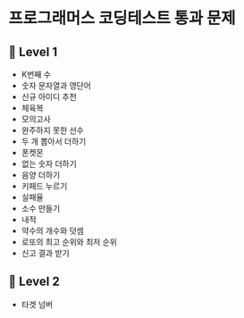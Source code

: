 # 프로그래머스 코딩테스트 통과 문제

## 📌 Level 1

- K번째 수
- 숫자 문자열과 영단어
- 신규 아이디 추천
- 체육복
- 모의고사
- 완주하지 못한 선수
- 두 개 뽑아서 더하기
- 폰켓몬
- 없는 숫자 더하기
- 음양 더하기
- 키패드 누르기
- 실패율
- 소수 만들기
- 내적
- 약수의 개수와 덧셈
- 로또의 최고 순위와 최저 순위
- 신고 결과 받기

## 📌 Level 2

- 타겟 넘버